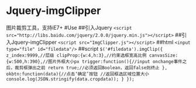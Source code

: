 # Jquery-imgClipper
图片裁剪工具，支持iE7+
#Use
##引入Jquery
`<script src="http://libs.baidu.com/jquery/2.0.0/jquery.min.js"></script>`
##引入Jquery-imgClipper
`<script src="ImgClipper.js"></script>`
##html
`<input type="file" id="filedata"/>`
##script
`$('#filedata').imgClip({
  z_index:9999,//层级
  clipProp:{w:4,h:3},//约束选框宽高比例
  canvasSize:{w:500,h:390},//图片外框大小px
  trigger:function(){//input onchange事件之后，裁剪框弹出之前
    return true;//必须返回Boolean，返回false则终止
  },
  okbtn:function(data){//点击‘确定’按钮
    //返回框选区域位置大小
    console.log(JSON.stringify(data.cropdata));
  }
});`
